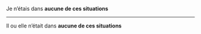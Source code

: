 Je n’étais dans **aucune de ces situations**

---

Il ou elle n’était dans **aucune de ces situations**
